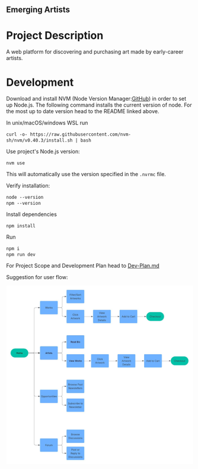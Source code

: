 ## Emerging Artists

# Project Description

A web platform for discovering and purchasing art made by early-career artists.

# Development 

Download and install NVM (Node Version Manager:[GitHub](https://github.com/nvm-sh/nvm?tab=readme-ov-file)) in order to set up Node.js. The following command installs the current version of node. For the most up to date version head to the README linked above.

In unix/macOS/windows WSL run
       
```shell 
curl -o- https://raw.githubusercontent.com/nvm-sh/nvm/v0.40.3/install.sh | bash
```

Use project's Node.js version:

```shell
nvm use
```

This will automatically use the version specified in the `.nvrmc` file.

Verify installation: 

```shell
node --version
npm --version
```

Install dependencies

```shell
npm install
```
Run 

```shell
npm i
npm run dev
```

For Project Scope and Development Plan head to [Dev-Plan.md](https://github.com/francograaff/emerging-artists/blob/main/Dev-Plan.md)

Suggestion for user flow:

![alt text](https://github.com/francograaff/emerging-artists/blob/main/public/images/Flowchart.jpeg)

